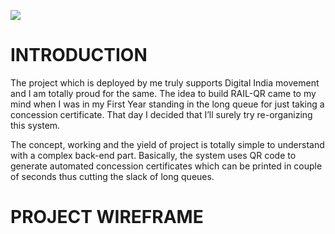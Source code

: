 ![](https://user-images.githubusercontent.com/37934048/47516521-47c28780-d8a3-11e8-9068-98b63b6c5bdb.PNG)


# INTRODUCTION

The project which is deployed by me truly supports Digital India movement and I am totally proud for the same. The idea to build RAIL-QR came to my mind when I was in my First Year standing in the long queue for just taking a concession certificate. That day I decided that I’ll surely try re-organizing this system. 

The concept, working and the yield of project is totally simple to understand with a complex back-end part. Basically, the system uses QR code to generate automated concession certificates which can be printed in couple of seconds thus cutting the slack of long queues.

# PROJECT WIREFRAME
